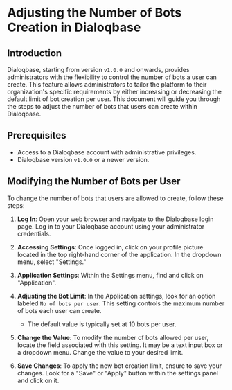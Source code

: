 # Adjusting the Number of Bots Creation in Dialoqbase

## Introduction

Dialoqbase, starting from version `v1.0.0` and onwards, provides administrators with the flexibility to control the number of bots a user can create. This feature allows administrators to tailor the platform to their organization's specific requirements by either increasing or decreasing the default limit of bot creation per user. This document will guide you through the steps to adjust the number of bots that users can create within Dialoqbase.

## Prerequisites

- Access to a Dialoqbase account with administrative privileges.
- Dialoqbase version `v1.0.0` or a newer version.

## Modifying the Number of Bots per User

To change the number of bots that users are allowed to create, follow these steps:

1. **Log In**: Open your web browser and navigate to the Dialoqbase login page. Log in to your Dialoqbase account using your administrator credentials.

2. **Accessing Settings**: Once logged in, click on your profile picture  located in the top right-hand corner of the application. In the dropdown menu, select "Settings."


3. **Application Settings**: Within the Settings menu, find and click on "Application".


4. **Adjusting the Bot Limit**: In the Application settings, look for an option labeled `No of bots per user`. This setting controls the maximum number of bots each user can create.

    - The default value is typically set at 10 bots per user.


5. **Change the Value**: To modify the number of bots allowed per user, locate the field associated with this setting. It may be a text input box or a dropdown menu. Change the value to your desired limit.

6. **Save Changes**: To apply the new bot creation limit, ensure to save your changes. Look for a "Save" or "Apply" button within the settings panel and click on it.
